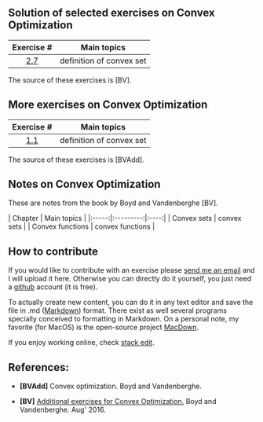 ## Solution of selected exercises on Convex Optimization
| Exercise #  |    Main topics        |
|:-----:|:---------:|
| [2.7](./exercises-boyd-vandenberghe/2-7.html) | definition of convex set  | 

The source of these exercises is [BV].

## More exercises on Convex Optimization


| Exercise #  |    Main topics        | 
|:-----:|:---------:|
| [1.1](http://htmlpreview.github.io/?https://github.com/mforets/ocrg/blob/master/more-exercises-convex-optimization/1-1-ad.html) |  definition of convex set |

The source of these exercises is [BVAdd].

## Notes on Convex Optimization

These are notes from the book by Boyd and Vandenberghe [BV].

| Chapter   |    Main topics        | 
|:-----:|:---------:|:----:|
| Convex sets | convex sets |
| Convex functions |  convex functions |



## How to contribute

If you would like to contribute with an exercise please [send me an email](marcelo-forets.fr) and I will upload it here. Otherwise you can directly do it yourself, you just need a [github](https://github.com/) account (it is free). 

To actually create new content, you can do it in any text editor and save the file in .md ([Markdown](https://en.wikipedia.org/wiki/Markdown)) format. There exist as well several programs specially conceived to formatting in Markdown. On a personal note, my favorite (for MacOS) is the open-source project [MacDown](macdown.uranusjr.com/). 

 
If you enjoy working online, check [stack edit](https://stackedit.io).

## References:
 
* **[BVAdd]** Convex optimization. Boyd and Vandenberghe.
 
* **[BV]** [Additional exercises for Convex Optimization.](https://web.stanford.edu/~boyd/cvxbook/bv_cvxbook_extra_exercises.pdf) Boyd and Vandenberghe. Aug' 2016.


